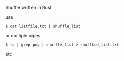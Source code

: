 Shuffle written in Rust

use

    $ cat listfile.txt | shuffle_list

or multiple pipes

    $ ls | grep png | shuffle_list > shuffled_list.txt

etc


